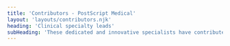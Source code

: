 ```yaml
---
title: 'Contributors - PostScript Medical'
layout: 'layouts/contributors.njk'
heading: 'Clinical specialty leads'
subHeading: 'These dedicated and innovative specialists have contributed to the illustrative guides.'
---
```

